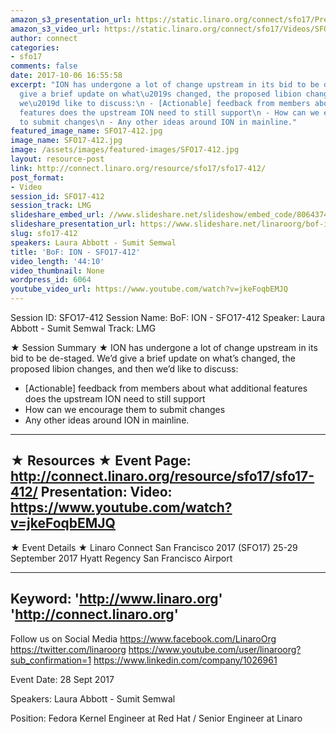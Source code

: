 ```yaml
---
amazon_s3_presentation_url: https://static.linaro.org/connect/sfo17/Presentations/SFO17-412%20-%20ION%20BoF.pdf
amazon_s3_video_url: https://static.linaro.org/connect/sfo17/Videos/SFO17-412%20-%20BoF-%20ION.mp4
author: connect
categories:
- sfo17
comments: false
date: 2017-10-06 16:55:58
excerpt: "ION has undergone a lot of change upstream in its bid to be de-staged. We\u2019d
  give a brief update on what\u2019s changed, the proposed libion changes, and then
  we\u2019d like to discuss:\n - [Actionable] feedback from members about what additional
  features does the upstream ION need to still support\n - How can we encourage them
  to submit changes\n - Any other ideas around ION in mainline."
featured_image_name: SFO17-412.jpg
image_name: SFO17-412.jpg
image: /assets/images/featured-images/SFO17-412.jpg
layout: resource-post
link: http://connect.linaro.org/resource/sfo17/sfo17-412/
post_format:
- Video
session_id: SFO17-412
session_track: LMG
slideshare_embed_url: //www.slideshare.net/slideshow/embed_code/80643745
slideshare_presentation_url: https://www.slideshare.net/linaroorg/bof-ion-sfo17412
slug: sfo17-412
speakers: Laura Abbott - Sumit Semwal
title: 'BoF: ION - SFO17-412'
video_length: '44:10'
video_thumbnail: None
wordpress_id: 6064
youtube_video_url: https://www.youtube.com/watch?v=jkeFoqbEMJQ
---
```


Session ID: SFO17-412
Session Name: BoF: ION - SFO17-412
Speaker: Laura Abbott - Sumit Semwal
Track: LMG

★ Session Summary ★
ION has undergone a lot of change upstream in its bid to be de-staged. We’d give a brief update on what’s changed, the proposed libion changes, and then we’d like to discuss:
- [Actionable] feedback from members about what additional features does the upstream ION need to still support
- How can we encourage them to submit changes
- Any other ideas around ION in mainline.
---------------------------------------------------
★ Resources ★
Event Page: http://connect.linaro.org/resource/sfo17/sfo17-412/
Presentation:
Video: https://www.youtube.com/watch?v=jkeFoqbEMJQ
---------------------------------------------------

★ Event Details ★
Linaro Connect San Francisco 2017 (SFO17)
25-29 September 2017
Hyatt Regency San Francisco Airport

---------------------------------------------------
Keyword:
'http://www.linaro.org'
'http://connect.linaro.org'
---------------------------------------------------
Follow us on Social Media
https://www.facebook.com/LinaroOrg
https://twitter.com/linaroorg
https://www.youtube.com/user/linaroorg?sub_confirmation=1
https://www.linkedin.com/company/1026961

Event Date: 28 Sept 2017

Speakers: Laura Abbott - Sumit Semwal

Position: Fedora Kernel Engineer at Red Hat / Senior Engineer at Linaro
